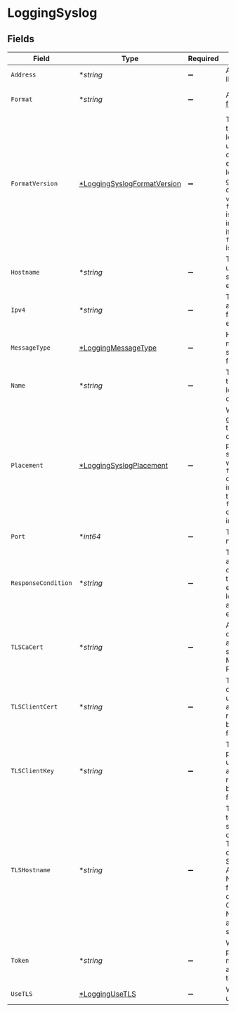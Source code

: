 # LoggingSyslog


## Fields

| Field                                                                                                                                                                                                                      | Type                                                                                                                                                                                                                       | Required                                                                                                                                                                                                                   | Description                                                                                                                                                                                                                | Example                                                                                                                                                                                                                    |
| -------------------------------------------------------------------------------------------------------------------------------------------------------------------------------------------------------------------------- | -------------------------------------------------------------------------------------------------------------------------------------------------------------------------------------------------------------------------- | -------------------------------------------------------------------------------------------------------------------------------------------------------------------------------------------------------------------------- | -------------------------------------------------------------------------------------------------------------------------------------------------------------------------------------------------------------------------- | -------------------------------------------------------------------------------------------------------------------------------------------------------------------------------------------------------------------------- |
| `Address`                                                                                                                                                                                                                  | **string*                                                                                                                                                                                                                  | :heavy_minus_sign:                                                                                                                                                                                                         | A hostname or IPv4 address.                                                                                                                                                                                                | example.com                                                                                                                                                                                                                |
| `Format`                                                                                                                                                                                                                   | **string*                                                                                                                                                                                                                  | :heavy_minus_sign:                                                                                                                                                                                                         | A Fastly [log format string](https://docs.fastly.com/en/guides/custom-log-formats).                                                                                                                                        | %h %l %u %t "%r" %&gt;s %b                                                                                                                                                                                                 |
| `FormatVersion`                                                                                                                                                                                                            | [*LoggingSyslogFormatVersion](../../models/shared/loggingsyslogformatversion.md)                                                                                                                                           | :heavy_minus_sign:                                                                                                                                                                                                         | The version of the custom logging format used for the configured endpoint. The logging call gets placed by default in `vcl_log` if `format_version` is set to `2` and in `vcl_deliver` if `format_version` is set to `1`.<br/> | 2                                                                                                                                                                                                                          |
| `Hostname`                                                                                                                                                                                                                 | **string*                                                                                                                                                                                                                  | :heavy_minus_sign:                                                                                                                                                                                                         | The hostname used for the syslog endpoint.                                                                                                                                                                                 |                                                                                                                                                                                                                            |
| `Ipv4`                                                                                                                                                                                                                     | **string*                                                                                                                                                                                                                  | :heavy_minus_sign:                                                                                                                                                                                                         | The IPv4 address used for the syslog endpoint.                                                                                                                                                                             |                                                                                                                                                                                                                            |
| `MessageType`                                                                                                                                                                                                              | [*LoggingMessageType](../../models/shared/loggingmessagetype.md)                                                                                                                                                           | :heavy_minus_sign:                                                                                                                                                                                                         | How the message should be formatted.                                                                                                                                                                                       | classic                                                                                                                                                                                                                    |
| `Name`                                                                                                                                                                                                                     | **string*                                                                                                                                                                                                                  | :heavy_minus_sign:                                                                                                                                                                                                         | The name for the real-time logging configuration.                                                                                                                                                                          | test-log-endpoint                                                                                                                                                                                                          |
| `Placement`                                                                                                                                                                                                                | [*LoggingSyslogPlacement](../../models/shared/loggingsyslogplacement.md)                                                                                                                                                   | :heavy_minus_sign:                                                                                                                                                                                                         | Where in the generated VCL the logging call should be placed. If not set, endpoints with `format_version` of 2 are placed in `vcl_log` and those with `format_version` of 1 are placed in `vcl_deliver`.<br/>              | null                                                                                                                                                                                                                       |
| `Port`                                                                                                                                                                                                                     | **int64*                                                                                                                                                                                                                   | :heavy_minus_sign:                                                                                                                                                                                                         | The port number.                                                                                                                                                                                                           |                                                                                                                                                                                                                            |
| `ResponseCondition`                                                                                                                                                                                                        | **string*                                                                                                                                                                                                                  | :heavy_minus_sign:                                                                                                                                                                                                         | The name of an existing condition in the configured endpoint, or leave blank to always execute.                                                                                                                            | null                                                                                                                                                                                                                       |
| `TLSCaCert`                                                                                                                                                                                                                | **string*                                                                                                                                                                                                                  | :heavy_minus_sign:                                                                                                                                                                                                         | A secure certificate to authenticate a server with. Must be in PEM format.                                                                                                                                                 |                                                                                                                                                                                                                            |
| `TLSClientCert`                                                                                                                                                                                                            | **string*                                                                                                                                                                                                                  | :heavy_minus_sign:                                                                                                                                                                                                         | The client certificate used to make authenticated requests. Must be in PEM format.                                                                                                                                         |                                                                                                                                                                                                                            |
| `TLSClientKey`                                                                                                                                                                                                             | **string*                                                                                                                                                                                                                  | :heavy_minus_sign:                                                                                                                                                                                                         | The client private key used to make authenticated requests. Must be in PEM format.                                                                                                                                         |                                                                                                                                                                                                                            |
| `TLSHostname`                                                                                                                                                                                                              | **string*                                                                                                                                                                                                                  | :heavy_minus_sign:                                                                                                                                                                                                         | The hostname to verify the server's certificate. This should be one of the Subject Alternative Name (SAN) fields for the certificate. Common Names (CN) are not supported.                                                 |                                                                                                                                                                                                                            |
| `Token`                                                                                                                                                                                                                    | **string*                                                                                                                                                                                                                  | :heavy_minus_sign:                                                                                                                                                                                                         | Whether to prepend each message with a specific token.                                                                                                                                                                     |                                                                                                                                                                                                                            |
| `UseTLS`                                                                                                                                                                                                                   | [*LoggingUseTLS](../../models/shared/loggingusetls.md)                                                                                                                                                                     | :heavy_minus_sign:                                                                                                                                                                                                         | Whether to use TLS.                                                                                                                                                                                                        |                                                                                                                                                                                                                            |